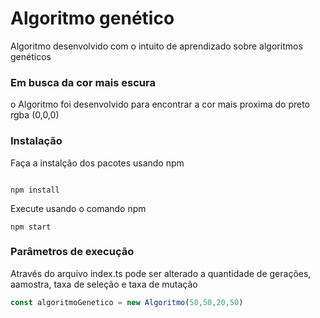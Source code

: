 # Algoritmo genético 
Algoritmo desenvolvido com o intuito de aprendizado sobre algoritmos genéticos

### Em busca da cor mais escura
o Algoritmo foi desenvolvido para encontrar a cor mais proxima do preto rgba (0,0,0)

### Instalação
Faça a instalção dos pacotes usando npm
```npm

npm install
```

Execute usando o comando npm

```npm
npm start
```

### Parâmetros de execução
Através do arquivo index.ts pode ser alterado a quantidade de gerações, aamostra, taxa de seleção e taxa de mutação

```js
const algoritmoGenetico = new Algoritmo(50,50,20,50)
``` 